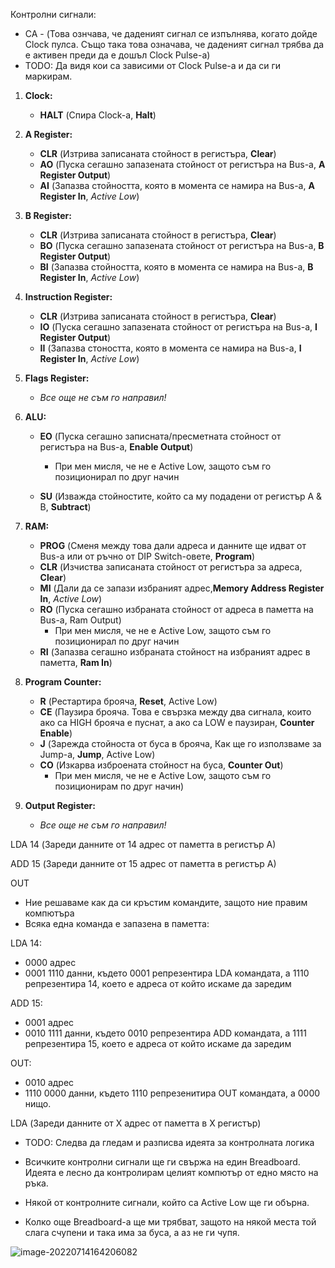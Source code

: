 Контролни сигнали:



- CA - (Това ознчава, че даденият сигнал се изпълнява, когато дойде Clock пулса. Също така това означава, че даденият сигнал трябва да е активен преди да е дошъл Clock Pulse-a)
- TODO: Да видя кои са зависими от Clock Pulse-a и да си ги маркирам.



1. **Clock:**
   - **HALT** (Спира Clock-a, **Halt**)

2. **A Register:**
   - **CLR** (Изтрива записаната стойност в регистъра, **Clear**)
   - **AO** (Пуска сегашно запазената стойност от регистъра на Bus-a, **A Register Output**)
   - **AI** (Запазва стойността, която в момента се намира на Bus-a, **A Register In**, *Active Low*)
3. **B Register:**
   - **CLR** (Изтрива записаната стойност в регистъра, **Clear**)
   - **BO** (Пуска сегашно запазената стойност от регистъра на Bus-a, **B Register Output**)
   - **BI** (Запазва стойността, която в момента се намира на Bus-a, **B Register In**, *Active Low*)
4. **Instruction Register:**
   - **CLR** (Изтрива записаната стойност в регистъра, **Clear**)
   - **IO** (Пуска сегашно запазената стойност от регистъра на Bus-a, **I Register Output**)
   - **II** (Запазва стоността, която в момента се намира на Bus-a, **I Register In**, *Active Low*)

5. **Flags Register:**
   - *Все още не съм го направил!*

6. **ALU:**

   - **EO** (Пуска сегашно записната/пресметната стойност от регистъра на Bus-a, **Enable Output**)
     - При мен мисля, че не е Active Low, защото съм го позиционирал по друг начин

   - **SU** (Изважда стойностите, който са му подадени от регистър A & B, **Subtract**)

7. **RAM:**
   - **PROG** (Сменя между това дали адреса и данните ще идват от Bus-a или от ръчно от DIP Switch-овете, **Program**)
   - **CLR** (Изчиства записаната стойност от регистъра за адреса, **Clear**)
   - **MI** (Дали да се запази избраният адрес,**Memory Address Register In**, *Active Low*)
   - **RO** (Пуска сегашно избраната стойност от адреса в паметта на Bus-a, Ram Output)
     - При мен мисля, че не е Active Low, защото съм го позиционирал по друг начин
   - **RI** (Запазва сегашно избраната стойност на избраният адрес в паметта, **Ram In**)

8. **Program Counter:**
   - **R** (Рестартира брояча, **Reset**, Active Low)
   - **CE** (Паузира брояча. Това е свързка между два сигнала, които ако са HIGH брояча е пуснат, а ако са LOW е паузиран, **Counter Enable**)
   - **J** (Зарежда стойноста от буса в брояча, Как ще го използваме за Jump-a, **Jump**, Active Low)
   - **CO** (Изкарва изброената стойност на буса, **Counter Out**)
     - При мен мисля, че не е Active Low, защото съм го позиционирам по друг начин)

9. **Output Register:**
   - *Все още не съм го направил!*





LDA 14 (Зареди данните от 14 адрес от паметта в регистър A)

ADD 15 (Зареди данните от 15 адрес от паметта в регистър A)

OUT



- Ние решаваме как да си кръстим командите, защото ние правим компютъра
- Всяка една команда е запазена в паметта:



LDA 14:

- 0000 адрес
- 0001 1110 данни, където 0001 репрезентира LDA командата, а 1110 репрезентира 14, което е адреса от който искаме да заредим

ADD 15:

- 0001 адрес
- 0010 1111 данни, където 0010 репрезентира ADD командата, а 1111 репрезентира 15, което е адреса от който искаме да заредим

OUT:

- 0010 адрес
- 1110 0000 данни, където 1110 репрезенитира OUT командата, а 0000 нищо.



LDA (Зареди данните от X адрес от паметта в X регистър)



- TODO: Следва да гледам и разписва идеята за контролната логика



- Всичките контролни сигнали ще ги свържа на един Breadboard. Идеята е лесно да контролирам целият компютър от едно място на ръка.

- Някой от контролните сигнали, който са Active Low ще ги обърна.
- Колко още Breadboard-a ще ми трябват, защото на някой места той слага счупени и така има за буса, а аз не ги чупя.

![image-20220714164206082](C:\Users\itsgo\Desktop\GitHub\8-Bit-Computer\Pictures\image-20220714164206082.png)

